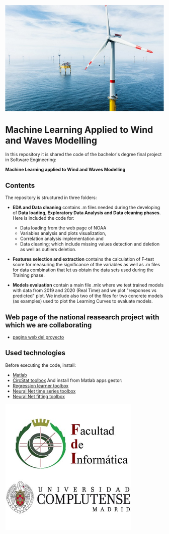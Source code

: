 ![FOWT](https://github.com/MontseSacie/Machine-Learning-and-Big-Data/blob/master/imagenes_tfg/ini.jpg)

# Machine Learning Applied to Wind and Waves Modelling
In this repository it is shared the code of the bachelor's degree final project in Software Engineering:

**Machine Learning applied to Wind and Waves Modelling**

## Contents
The repository is structured in three folders:
- **EDA and Data cleaning** contains .m files needed during the developing of **Data loading, Exploratory Data Analysis and Data cleaning phases**. Here is included the code for:
    - Data loading from the web page of NOAA
    - Variables analysis and plots visualization, 
    - Correlation analysis implementation and 
    - Data cleaning; which include missing values detection and deletion as well as outliers deletion.

- **Features selection and extraction** contains the calculation of F-test score for measuring the significance of the variables as well as .m files for data combination that let us obtain the data sets used during the Training phase.

- **Models evaluation** contain a main file .mlx where we test trained models with data from 2019 and 2020 (Real Time) and we plot "responses vs predicted" plot. We include also two of the files for two concrete models (as examples) used to plot the Learning Curves to evaluate models.

## Web page of the national reasearch project with which we are collaborating
- [pagina web del proyecto](http://www.floatingwindturbineucm.com/)

## Used technologies 
Before executing the code, install:
 - [Matlab](https://es.mathworks.com/downloads/)
 - [CircStat toolbox](https://es.mathworks.com/matlabcentral/fileexchange/10676-circular-statistics-toolbox-directional-statistics)
 And install from Matlab apps gestor:
 - [Regression learner toolbox](https://es.mathworks.com/help/stats/regression-learner-app.html)
 - [Neural Net time series toolbox](https://es.mathworks.com/help/deeplearning/ref/neuralnettimeseries-app.html)
 - [Neural Net fitting toolbox](https://es.mathworks.com/help/deeplearning/ref/nftool.html)
 
![ucm](https://github.com/MontseSacie/Machine-Learning-and-Big-Data/blob/master/imagenes_tfg/LOGODOBLE.jpg)
